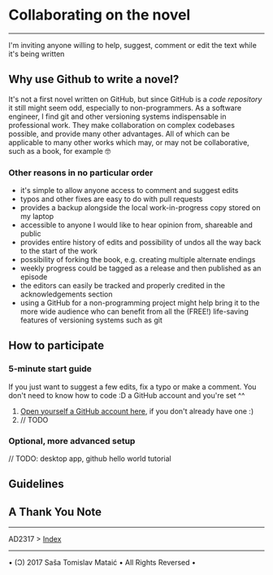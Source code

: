 Collaborating on the novel
==========================================================
----------------------------------------------------------

I'm inviting anyone willing to help, suggest, comment or edit the text while it's being written

Why use Github to write a novel?
----------------------------------------------------------
It's not a first novel written on GitHub, but since GitHub is a _code repository_ it still might seem odd, especially to non-programmers. As a software engineer, I find git and other versioning systems indispensable in professional work. They make collaboration on complex codebases possible, and provide many other advantages. All of which can be applicable to many other works which may, or may not be collaborative, such as a book, for example 🤓 

### Other reasons in no particular order ###


* it's simple to allow anyone access to comment and suggest edits
* typos and other fixes are easy to do with pull requests
* provides a backup alongside the local work-in-progress copy stored on my laptop
* accessible to anyone I would like to hear opinion from, shareable and public
* provides entire history of edits and possibility of undos all the way back to the start of the work
* possibility of forking the book, e.g. creating multiple alternate endings 
* weekly progress could be tagged as a release and then published as an episode
* the editors can easily be tracked and properly credited in the acknowledgements section
* using a GitHub for a non-programming project might help bring it to the more wide audience who can benefit from all the (FREE!) life-saving features of versioning systems such as git


How to participate
----------------------------------------------------------

### 5-minute start guide ###

If you just want to suggest a few edits, fix a typo or make a comment.
You don't need to know how to code :D a GitHub account and you're set ^^ 

1. [Open yourself a GitHub account here](https://github.com/join), if you don't already have one :)
2. // TODO

### Optional, more advanced setup ### 

// TODO: desktop app, github hello world tutorial



Guidelines
----------------------------------------------------------


A Thank You Note
----------------------------------------------------------


----------------------------------------------------------

AD2317 > [Index](/readme.md)

----------------------------------------------------------


• (Ɔ) 2017 Saša Tomislav Mataić • All Rights Reversed •
